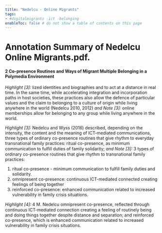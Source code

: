 ```yaml
---
title: "Nedelcu - Online Migrants"
tags: 
- #digitalmigrants -ict -belonging 
enableToc: false # do not show a table of contents on this page
---
```


# Annotation Summary of Nedelcu Online Migrants.pdf.
#### 2 Co-presence Routines and Ways of Migrant Multiple Belonging in a Polymedia Environment
 *Highlight [3]:* lized identities and biographies and to act at a distance in real time. In the same time, while accelerating integration and incorporation paths in host societies, these practices also allow the defence of particular values and the claim to belonging to a culture of origin while living anywhere in the world (Nedelcu 2010, 2012)
 *and Note [3]:* online memberships allow for belonging to any group while living anywhere in the world.

 *Highlight [3]:* Nedelcu and Wyss (2016) described, depending on the intensity, the content and the meaning of ICT-mediated communications, three types of ordinary co-presence routines that give rhythm to everyday transnational family practices: ritual co-presence, as minimum communication to fulﬁll duties of family solidarity;
 *and Note [3]:* 3 types of ordinary co-presence routines that give rhythm to transnational family practices: 
1. ritual co-presence - minimum communication to fulfill family duties and solidarity.
2. omnipresent co-presence: continuous ICT-mediated connected creating feelings of being together
3. reinforced co-presence: enhanced communication related to increased vulnerability in family crisis situations.

 *Highlight [4]:* 4 M. Nedelcu omnipresent co-presence, reﬂected through continuous ICT-mediated connection creating a feeling of routinely being and doing things together despite distance and separation; and reinforced co-presence, which is enhanced communication related to increased vulnerability in family crisis situations.

